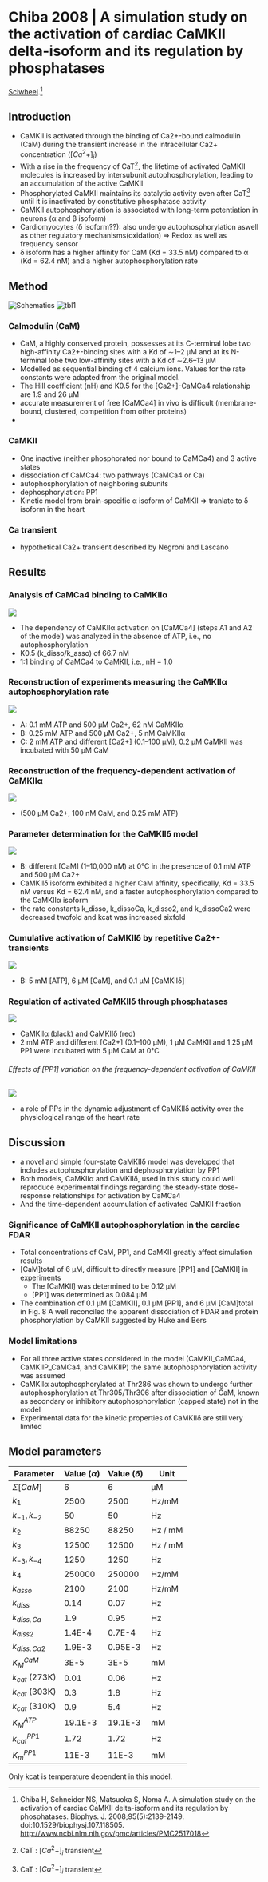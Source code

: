 # Chiba 2008 | A simulation study on the activation of cardiac CaMKII delta-isoform and its regulation by phosphatases


[Sciwheel](https://sciwheel.com/work/#/items/257440).[^Chiba2008]

<!--more-->

## Introduction
* CaMKII is activated through the binding of Ca2+-bound calmodulin (CaM) during the transient increase in the intracellular Ca2+ concentration ($[Ca^2+]_i$)
* With a rise in the frequency of CaT[^CAT], the lifetime of activated CaMKII molecules is increased by intersubunit autophosphorylation, leading to an accumulation of the active CaMKII
* Phosphorylated CaMKII maintains its catalytic activity even after CaT[^CAT] until it is inactivated by constitutive phosphatase activity
* CaMKII autophosphorylation is associated with long-term potentiation in neurons (α and β isoform)
* Cardiomyocytes (δ isoform??): also undergo autophosphorylation aswell as other regulatory mechanisms(oxidation) => Redox as well as frequency sensor
* δ isoform has a higher affinity for CaM (Kd = 33.5 nM) compared to α (Kd = 62.4 nM) and a higher autophosphorylation rate

[^CAT]:CaT : $[Ca^2+]_i$ transient

## Method

![Schematics](https://ars.els-cdn.com/content/image/1-s2.0-S0006349508783632-gr1_lrg.gif)
![tbl1](https://i.imgur.com/1xUGQFg.png)

### Calmodulin (CaM)
* CaM, a highly conserved protein, possesses at its C-terminal lobe two high-affinity Ca2+-binding sites with a Kd of ∼1–2 μM and at its N-terminal lobe two low-affinity sites with a Kd of ∼2.6–13 μM
* Modelled as sequential binding of 4 calcium ions. Values for the rate constants were adapted from the original model.
* The Hill coefficient (nH) and K0.5 for the [Ca2+]-CaMCa4 relationship are 1.9 and 26 μM
* accurate measurement of free [CaMCa4] in vivo is difficult (membrane-bound, clustered, competition from other proteins)
*
### CaMKII
* One inactive (neither phosphorated nor bound to CaMCa4) and 3 active states
* dissociation of CaMCa4: two pathways (CaMCa4 or Ca)
* autophosphorylation of neighboring subunits
* dephosphorylation: PP1
* Kinetic model from brain-specific α isoform of CaMKII => tranlate to δ isoform in the heart

### Ca transient
* hypothetical Ca2+ transient described by Negroni and Lascano

## Results

### Analysis of CaMCa4 binding to CaMKIIα
![](https://ars.els-cdn.com/content/image/1-s2.0-S0006349508783632-gr2_lrg.gif)
* The dependency of CaMKIIα activation on [CaMCa4] (steps A1 and A2 of the model) was analyzed in the absence of ATP, i.e., no autophosphorylation
* K0.5 (k_disso/k_asso) of 66.7 nM
* 1:1 binding of CaMCa4 to CaMKII, i.e., nH = 1.0

### Reconstruction of experiments measuring the CaMKIIα autophosphorylation rate
![](https://ars.els-cdn.com/content/image/1-s2.0-S0006349508783632-gr3_lrg.gif)
* A: 0.1 mM ATP and 500 μM Ca2+, 62 nM CaMKIIα
* B: 0.25 mM ATP and 500 μM Ca2+, 5 nM CaMKIIα
* C: 2 mM ATP and different [Ca2+] (0.1–100 μM), 0.2 μM CaMKII was incubated with 50 μM CaM

### Reconstruction of the frequency-dependent activation of CaMKIIα
![](https://ars.els-cdn.com/content/image/1-s2.0-S0006349508783632-gr4_lrg.gif)
* (500 μM Ca2+, 100 nM CaM, and 0.25 mM ATP)

### Parameter determination for the CaMKIIδ model
![](https://ars.els-cdn.com/content/image/1-s2.0-S0006349508783632-gr5_lrg.gif)
* B: different [CaM] (1–10,000 nM) at 0°C in the presence of 0.1 mM ATP and 500 μM Ca2+
* CaMKIIδ isoform exhibited a higher CaM affinity, specifically, Kd = 33.5 nM versus Kd = 62.4 nM, and a faster autophosphorylation compared to the CaMKIIα isoform
* the rate constants k_disso, k_dissoCa, k_disso2, and k_dissoCa2 were decreased twofold and kcat was increased sixfold

### Cumulative activation of CaMKIIδ by repetitive Ca2+-transients
![](https://ars.els-cdn.com/content/image/1-s2.0-S0006349508783632-gr6_lrg.jpg)
* B: 5 mM [ATP], 6 μM [CaM], and 0.1 μM [CaMKIIδ]

### Regulation of activated CaMKIIδ through phosphatases
![](https://ars.els-cdn.com/content/image/1-s2.0-S0006349508783632-gr7_lrg.jpg)
* CaMKIIα (black) and CaMKIIδ (red)
* 2 mM ATP and different [Ca2+] (0.1–100 μM), 1 μM CaMKII and 1.25 μM PP1 were incubated with 5 μM CaM at 0°C

###### Effects of [PP1] variation on the frequency-dependent activation of CaMKII
![](https://ars.els-cdn.com/content/image/1-s2.0-S0006349508783632-gr8_lrg.gif)
* a role of PPs in the dynamic adjustment of CaMKIIδ activity over the physiological range of the heart rate

## Discussion
* a novel and simple four-state CaMKIIδ model was developed that includes autophosphorylation and dephosphorylation by PP1
* Both models, CaMKIIα and CaMKIIδ, used in this study could well reproduce experimental findings regarding the steady-state dose-response relationships for activation by CaMCa4
* And the time-dependent accumulation of activated CaMKII fraction
### Significance of CaMKII autophosphorylation in the cardiac FDAR
* Total concentrations of CaM, PP1, and CaMKII greatly affect simulation results
* [CaM]total of 6 μM, difficult to directly measure [PP1] and [CaMKII] in experiments
  * The [CaMKII] was determined to be 0.12 μM
  * [PP1] was determined as 0.084 μM
* The combination of 0.1 μM [CaMKII], 0.1 μM [PP1], and 6 μM [CaM]total in Fig. 8 A well reconciled the apparent dissociation of FDAR and protein phosphorylation by CaMKII suggested by Huke and Bers
### Model limitations
* For all three active states considered in the model (CaMKII_CaMCa4, CaMKIIP_CaMCa4, and CaMKIIP) the same autophosphorylation activity was assumed
* CaMKIIα autophosphorylated at Thr286 was shown to undergo further autophosphorylation at Thr305/Thr306 after dissociation of CaM, known as secondary or inhibitory autophosphorylation (capped state) not in the model
* Experimental data for the kinetic properties of CaMKIIδ are still very limited

## Model parameters

| Parameter          | Value ($\alpha$) | Value ($\delta$) | Unit    |
| ------------------ | ---------------- | ---------------- | ------- |
| $\Sigma[CaM]$ | 6                | 6                | μM      |
| $k_1$              | 2500             | 2500             | Hz/mM   |
| $k_{-1}, k_{-2}$   | 50               | 50               | Hz      |
| $k_{2}$            | 88250            | 88250            | Hz / mM |
| $k_3$              | 12500            | 12500            | Hz / mM |
| $k_{-3}, k_{-4}$   | 1250             | 1250             | Hz      |
| $k_4$              | 250000           | 250000           | Hz/mM   |
| $k_{asso}$         | 2100             | 2100             | Hz/mM   |
| $k_{diss}$         | 0.14             | 0.07             | Hz      |
| $k_{diss, Ca}$     | 1.9              | 0.95             | Hz      |
| $k_{diss2}$        | 1.4E-4           | 0.7E-4           | Hz      |
| $k_{diss,Ca2}$     | 1.9E-3           | 0.95E-3          | Hz      |
| $K_M^{CaM}$        | 3E-5             | 3E-5             | mM      |
| $k_{cat}$ (273K)   | 0.01             | 0.06             | Hz      |
| $k_{cat}$ (303K)   | 0.3              | 1.8              | Hz      |
| $k_{cat}$ (310K)   | 0.9              | 5.4              | Hz      |
| $K_M^{ATP}$        | 19.1E-3          | 19.1E-3          | mM      |
| $k_{cat}^{PP1}$    | 1.72             | 1.72             | Hz      |
| $K_m^{PP1}$        | 11E-3            | 11E-3            | mM      |

Only kcat is temperature dependent in this model.

[^Chiba2008]: Chiba H, Schneider NS, Matsuoka S, Noma A. A simulation study on the activation of cardiac CaMKII delta-isoform and its regulation by phosphatases. Biophys. J. 2008;95(5):2139-2149. doi:10.1529/biophysj.107.118505. http://www.ncbi.nlm.nih.gov/pmc/articles/PMC2517018

